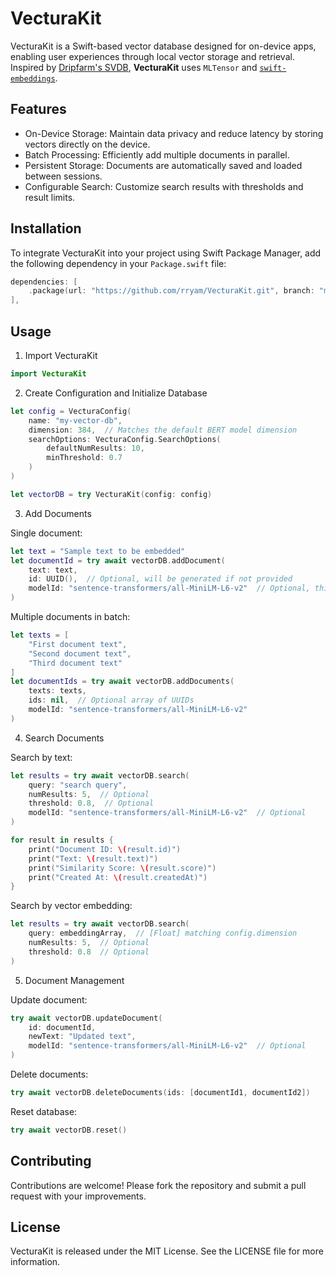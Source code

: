 # VecturaKit

VecturaKit is a Swift-based vector database designed for on-device apps, enabling user experiences through local vector storage and retrieval. Inspired by [Dripfarm's SVDB](https://github.com/Dripfarm/SVDB), **VecturaKit** uses `MLTensor` and [`swift-embeddings`](https://github.com/jkrukowski/swift-embeddings).

## Features
- On-Device Storage: Maintain data privacy and reduce latency by storing vectors directly on the device.
- Batch Processing: Efficiently add multiple documents in parallel.
- Persistent Storage: Documents are automatically saved and loaded between sessions.
- Configurable Search: Customize search results with thresholds and result limits.

## Installation

To integrate VecturaKit into your project using Swift Package Manager, add the following dependency in your `Package.swift` file:

```swift
dependencies: [
    .package(url: "https://github.com/rryam/VecturaKit.git", branch: "main"),
],
```

## Usage

1. Import VecturaKit

```swift
import VecturaKit
```

2. Create Configuration and Initialize Database

```swift
let config = VecturaConfig(
    name: "my-vector-db",
    dimension: 384,  // Matches the default BERT model dimension
    searchOptions: VecturaConfig.SearchOptions(
        defaultNumResults: 10,
        minThreshold: 0.7
    )
)

let vectorDB = try VecturaKit(config: config)
```

3. Add Documents

Single document:
```swift
let text = "Sample text to be embedded"
let documentId = try await vectorDB.addDocument(
    text: text,
    id: UUID(),  // Optional, will be generated if not provided
    modelId: "sentence-transformers/all-MiniLM-L6-v2"  // Optional, this is the default
)
```

Multiple documents in batch:
```swift
let texts = [
    "First document text",
    "Second document text",
    "Third document text"
]
let documentIds = try await vectorDB.addDocuments(
    texts: texts,
    ids: nil,  // Optional array of UUIDs
    modelId: "sentence-transformers/all-MiniLM-L6-v2"
)
```

4. Search Documents

Search by text:
```swift
let results = try await vectorDB.search(
    query: "search query",
    numResults: 5,  // Optional
    threshold: 0.8,  // Optional
    modelId: "sentence-transformers/all-MiniLM-L6-v2"  // Optional
)

for result in results {
    print("Document ID: \(result.id)")
    print("Text: \(result.text)")
    print("Similarity Score: \(result.score)")
    print("Created At: \(result.createdAt)")
}
```

Search by vector embedding:
```swift
let results = try await vectorDB.search(
    query: embeddingArray,  // [Float] matching config.dimension
    numResults: 5,  // Optional
    threshold: 0.8  // Optional
)
```

5. Document Management

Update document:
```swift
try await vectorDB.updateDocument(
    id: documentId,
    newText: "Updated text",
    modelId: "sentence-transformers/all-MiniLM-L6-v2"  // Optional
)
```

Delete documents:
```swift
try await vectorDB.deleteDocuments(ids: [documentId1, documentId2])
```

Reset database:

```swift
try await vectorDB.reset()
```

## Contributing

Contributions are welcome! Please fork the repository and submit a pull request with your improvements.

## License

VecturaKit is released under the MIT License. See the LICENSE file for more information.
